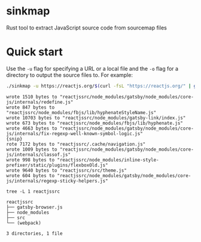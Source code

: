 # sinkmap
Rust tool to extract JavaScript source code from sourcemap files 

# Quick start

Use the `-u` flag for specifying a URL or a local file and the `-o` flag for a directory to output the source files to. For example:

```sh
./sinkmap -u https://reactjs.org/$(curl -fsL "https://reactjs.org/" | grep -Po "app-.*?\.js" | head -n 1).map -o reactjssrc
```
```
wrote 1510 bytes to "reactjssrc/node_modules/gatsby/node_modules/core-js/internals/redefine.js"
wrote 847 bytes to "reactjssrc/node_modules/fbjs/lib/hyphenateStyleName.js"
wrote 10703 bytes to "reactjssrc/node_modules/gatsby-link/index.js"
wrote 673 bytes to "reactjssrc/node_modules/fbjs/lib/hyphenate.js"
wrote 4663 bytes to "reactjssrc/node_modules/gatsby/node_modules/core-js/internals/fix-regexp-well-known-symbol-logic.js"
{snip}
rote 7172 bytes to "reactjssrc/.cache/navigation.js"
wrote 1009 bytes to "reactjssrc/node_modules/gatsby/node_modules/core-js/internals/classof.js"
wrote 998 bytes to "reactjssrc/node_modules/inline-style-prefixer/static/plugins/flexboxOld.js"
wrote 9640 bytes to "reactjssrc/src/theme.js"
wrote 604 bytes to "reactjssrc/node_modules/gatsby/node_modules/core-js/internals/regexp-sticky-helpers.js"
```
```
tree -L 1 reactjssrc
```
```
reactjssrc
├── gatsby-browser.js
├── node_modules
├── src
└── (webpack)

3 directories, 1 file
```
